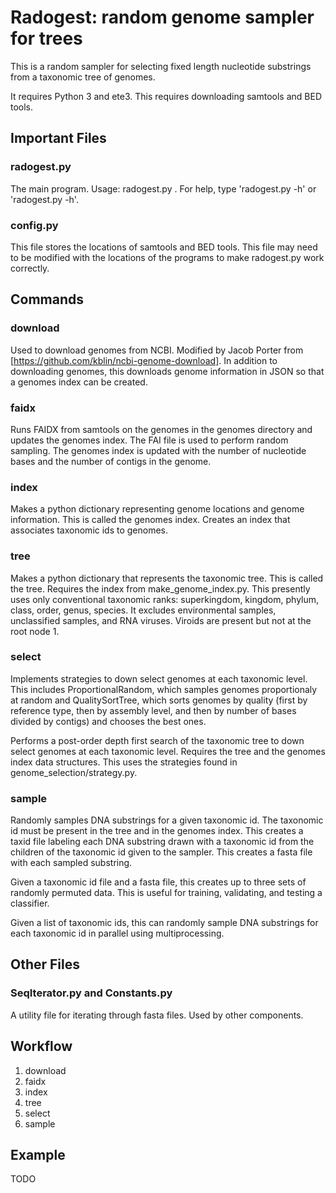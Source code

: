 # Radogest: random genome sampler for trees
This is a random sampler for selecting fixed length nucleotide substrings from a taxonomic tree of genomes.  

It requires Python 3 and ete3.  This requires downloading samtools and BED tools.

## Important Files

### radogest.py
The main program.  Usage: radogest.py <command> <options>.  For help, type 'radogest.py -h' or 'radogest.py <command> -h'.

### config.py
This file stores the locations of samtools and BED tools.  This file may need to be modified with the locations of the programs to make radogest.py work correctly.

## Commands

### download
Used to download genomes from NCBI.  Modified by Jacob Porter from [https://github.com/kblin/ncbi-genome-download].  In addition to downloading genomes, this downloads genome information in JSON so that a genomes index can be created.

### faidx
Runs FAIDX from samtools on the genomes in the genomes directory and updates the genomes index.  The FAI file is used to perform random sampling. The genomes index is updated with the number of nucleotide bases and the number of contigs in the genome.

### index
Makes a python dictionary representing genome locations and genome information.  This is called the genomes index.  Creates an index that associates taxonomic ids to genomes.

### tree
Makes a python dictionary that represents the taxonomic tree.  This is called the tree. Requires the index from make_genome_index.py.  This presently uses only conventional taxonomic ranks: superkingdom, kingdom, phylum, class, order, genus, species.  It excludes environmental samples, unclassified samples, and RNA viruses.  Viroids are present but not at the root node 1.

### select
Implements strategies to down select genomes at each taxonomic level.  This includes ProportionalRandom, which samples genomes proportionaly at random and QualitySortTree, which sorts genomes by quality (first by reference type, then by assembly level, and then by number of bases divided by contigs) and chooses the best ones.

Performs a post-order depth first search of the taxonomic tree to down select genomes at each taxonomic level.  Requires the tree and the genomes index data structures.  This uses the strategies found in genome_selection/strategy.py.

### sample
Randomly samples DNA substrings for a given taxonomic id.  The taxonomic id must be present in the tree and in the genomes index.
This creates a taxid file labeling each DNA substring drawn with a taxonomic id from the children of the taxonomic id given to the sampler.
This creates a fasta file with each sampled substring.

Given a taxonomic id file and a fasta file, this creates up to three sets of randomly permuted data.  This is useful for training, validating, and testing a classifier.

Given a list of taxonomic ids, this can randomly sample DNA substrings for each taxonomic id in parallel using multiprocessing.

## Other Files

### SeqIterator.py and Constants.py
A utility file for iterating through fasta files.  Used by other components.

## Workflow

1. download
2. faidx
3. index
4. tree
5. select
6. sample
 
## Example

TODO
